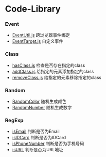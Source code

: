 # Code-Library

### Event
* [EventUtil.js](./js/Event/EventUtil) 跨浏览器事件绑定
* [EventTarget.js](./js/Event/EventTarget) 自定义事件

### Class
* [hasClass.js](./js/Class/hasClass) 检查是否存在指定的class
* [addClass.js](./js/Class/addClass) 给指定的元素添加指定的class
* [removeClass.js](./js/Class/removeClass) 给指定的元素移除指定的class

### Random
* [RandomColor](./js/Random/RandomColor) 随机生成颜色
* [RandomNumber](./js/Random/RandomNumber) 随机生成数字

### RegExp
* [isEmail](./js/RegExp/isEmail) 判断是否为Email
* [isIDCard](./js/RegExp/isIDCard) 判断是否为IDCard
* [isPhoneNumber](./js/RegExp/isPhoneNumber) 判断是否为手机号码
* [isURL](./js/RegExp/isURL) 判断是否为URL地址
